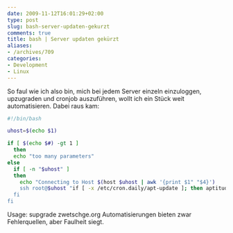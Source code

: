 ```yaml
---
date: 2009-11-12T16:01:29+02:00
type: post
slug: bash-server-updaten-gekurzt
comments: true
title: bash | Server updaten gekürzt
aliases:
- /archives/709
categories:
- Development
- Linux
---
```


So faul wie ich also bin, mich bei jedem Server einzeln einzuloggen, upzugraden und cronjob auszuführen, wollt ich ein Stück weit automatisieren. Dabei raus kam:

``` bash
#!/bin/bash

uhost=$(echo $1)

if [ $(echo $#) -gt 1 ]
  then
  echo "too many parameters"
else
  if [ -n "$uhost" ]
  then
    echo "Connecting to Host $(host $uhost | awk '{print $1" "$4}')
    ssh root@$uhost "if [ -x /etc/cron.daily/apt-update ]; then aptitude upgrade && /etc/cron.daily/apt-update ; fi"
  fi
fi
```

Usage: supgrade zwetschge.org
Automatisierungen bieten zwar Fehlerquellen, aber Faulheit siegt.
